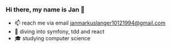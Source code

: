 ### Hi there, my name is Jan 👋

- 📫 reach me via email [janmarkuslanger10121994@gmail.com](janmarkuslanger10121994@gmail.com) 
- 📘 diving into symfony, tdd and react
- 🎓 studying computer science

